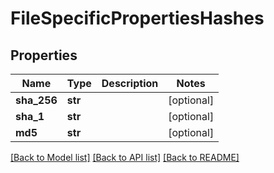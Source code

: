 # FileSpecificPropertiesHashes

## Properties
Name | Type | Description | Notes
------------ | ------------- | ------------- | -------------
**sha_256** | **str** |  | [optional] 
**sha_1** | **str** |  | [optional] 
**md5** | **str** |  | [optional] 

[[Back to Model list]](../README.md#documentation-for-models) [[Back to API list]](../README.md#documentation-for-api-endpoints) [[Back to README]](../README.md)


